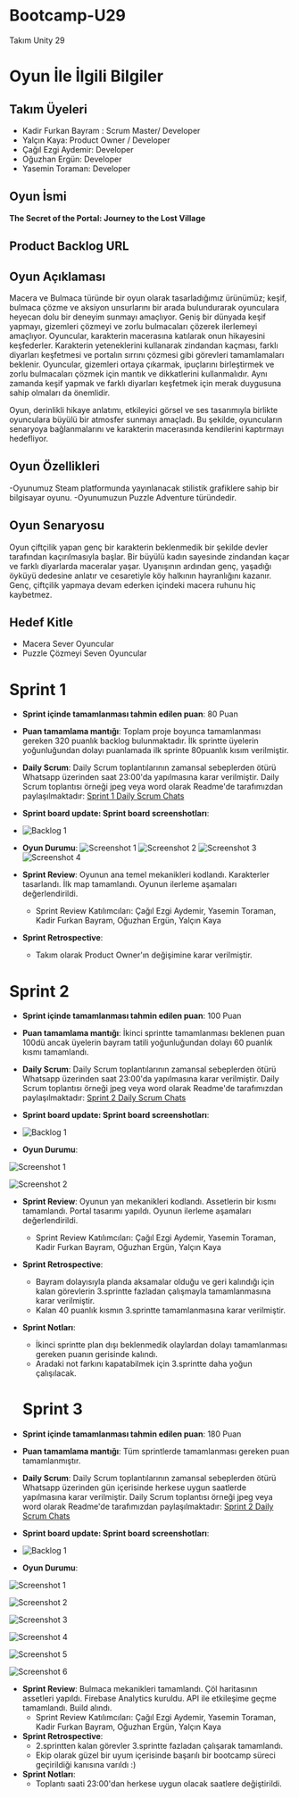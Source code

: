 # Bootcamp-U29
Takım Unity 29
# Oyun İle İlgili Bilgiler

## Takım Üyeleri
- Kadir Furkan Bayram : Scrum Master/ Developer
- Yalçın Kaya: Product Owner / Developer
- Çağıl Ezgi Aydemir: Developer
- Oğuzhan Ergün: Developer
- Yasemin Toraman: Developer

## Oyun İsmi
**The Secret of the Portal: Journey to the Lost Village**
## Product Backlog URL

## Oyun Açıklaması
Macera ve Bulmaca türünde bir oyun olarak tasarladığımız ürünümüz; keşif, bulmaca çözme ve aksiyon unsurlarını bir arada bulundurarak oyunculara heyecan dolu bir deneyim sunmayı amaçlıyor. 
Geniş bir dünyada keşif yapmayı, gizemleri çözmeyi ve zorlu bulmacaları çözerek ilerlemeyi amaçlıyor. Oyuncular, karakterin macerasına katılarak onun hikayesini keşfederler.
Karakterin yeteneklerini kullanarak zindandan kaçması, farklı diyarları keşfetmesi ve portalın sırrını çözmesi gibi görevleri tamamlamaları beklenir.
Oyuncular, gizemleri ortaya çıkarmak, ipuçlarını birleştirmek ve zorlu bulmacaları çözmek için mantık ve dikkatlerini kullanmalıdır. Aynı zamanda keşif yapmak ve farklı diyarları keşfetmek için merak duygusuna sahip olmaları da önemlidir.

Oyun, derinlikli hikaye anlatımı, etkileyici görsel ve ses tasarımıyla birlikte oyunculara büyülü bir atmosfer sunmayı amaçladı.
Bu şekilde, oyuncuların senaryoya bağlanmalarını ve karakterin macerasında kendilerini kaptırmayı hedefliyor.

## Oyun Özellikleri
-Oyunumuz Steam platformunda yayınlanacak stilistik grafiklere sahip bir bilgisayar oyunu.
-Oyunumuzun Puzzle Adventure türündedir.

## Oyun Senaryosu
Oyun çiftçilik yapan genç bir karakterin beklenmedik bir şekilde devler tarafından kaçırılmasıyla başlar. Bir büyülü kadın 
sayesinde zindandan kaçar ve farklı diyarlarda maceralar yaşar. Uyanışının ardından genç, yaşadığı öyküyü dedesine anlatır ve 
cesaretiyle köy halkının hayranlığını kazanır. Genç, çiftçilik yapmaya devam ederken içindeki macera ruhunu hiç kaybetmez.

## Hedef Kitle
- Macera Sever Oyuncular
- Puzzle Çözmeyi Seven Oyuncular

# Sprint 1
- **Sprint içinde tamamlanması tahmin edilen puan**: 80 Puan
- **Puan tamamlama mantığı**: Toplam proje boyunca tamamlanması gereken 320 puanlık backlog bulunmaktadır. İlk sprintte üyelerin yoğunluğundan dolayı 
  puanlamada ilk sprinte 80puanlık kısım verilmiştir.
- **Daily Scrum**: Daily Scrum toplantılarının zamansal sebeplerden ötürü Whatsapp üzerinden saat 23:00'da yapılmasına karar verilmiştir. Daily Scrum toplantısı örneği jpeg veya word olarak Readme'de tarafımızdan paylaşılmaktadır: [Sprint 1 Daily Scrum Chats](https://github.com/YaseminToraman/Bootcamp-U29/blob/main/ProjectManagement/Sprint1/Sprint1-Daily.docx?raw=true)
- **Sprint board update: Sprint board screenshotları**:
-  ![Backlog 1](https://github.com/YaseminToraman/Bootcamp-U29/blob/main/ProjectManagement/Sprint1/trello.png) 


- **Oyun Durumu**: 
 ![Screenshot 1](https://github.com/YaseminToraman/Bootcamp-U29/blob/main/ProjectManagement/Sprint1/ss1.png)
 ![Screenshot 2](https://github.com/YaseminToraman/Bootcamp-U29/blob/main/ProjectManagement/Sprint1/ss2.png)
 ![Screenshot 3](https://github.com/YaseminToraman/Bootcamp-U29/blob/main/ProjectManagement/Sprint1/ss3.jpeg)
 ![Screenshot 4](https://github.com/YaseminToraman/Bootcamp-U29/blob/main/ProjectManagement/Sprint1/product.gif)

- **Sprint Review**: Oyunun ana temel mekanikleri kodlandı. Karakterler tasarlandı. İlk map tamamlandı. Oyunun ilerleme aşamaları değerlendirildi. 
  - Sprint Review Katılımcıları: Çağıl Ezgi Aydemir, Yasemin Toraman, Kadir Furkan Bayram, Oğuzhan Ergün, Yalçın Kaya
- **Sprint Retrospective**: 
  - Takım olarak Product Owner'ın değişimine karar verilmiştir.
 
# Sprint 2
- **Sprint içinde tamamlanması tahmin edilen puan**: 100 Puan
- **Puan tamamlama mantığı**: İkinci sprintte tamamlanması beklenen puan 100dü ancak üyelerin bayram tatili yoğunluğundan dolayı 60 puanlık kısmı tamamlandı.
- **Daily Scrum**: Daily Scrum toplantılarının zamansal sebeplerden ötürü Whatsapp üzerinden saat 23:00'da yapılmasına karar verilmiştir. Daily Scrum toplantısı örneği jpeg veya word olarak Readme'de tarafımızdan paylaşılmaktadır: [Sprint 2 Daily Scrum Chats](https://github.com/YaseminToraman/Bootcamp-U29/blob/main/ProjectManagement/Sprint2/Sprint2-Daily.docx?raw=true)
- **Sprint board update: Sprint board screenshotları**:
-  ![Backlog 1](https://github.com/YaseminToraman/Bootcamp-U29/blob/main/ProjectManagement/Sprint2/trello2.JPG) 


- **Oyun Durumu**:
  
 ![Screenshot 1](https://github.com/YaseminToraman/Bootcamp-U29/blob/main/ProjectManagement/Sprint2/product2.gif)
 
 ![Screenshot 2](https://github.com/YaseminToraman/Bootcamp-U29/blob/main/ProjectManagement/Sprint2/product3.gif)

- **Sprint Review**: Oyunun yan mekanikleri kodlandı. Assetlerin bir kısmı tamamlandı. Portal tasarımı yapıldı. Oyunun ilerleme aşamaları değerlendirildi. 
  - Sprint Review Katılımcıları: Çağıl Ezgi Aydemir, Yasemin Toraman, Kadir Furkan Bayram, Oğuzhan Ergün, Yalçın Kaya
- **Sprint Retrospective**: 
  - Bayram dolayısıyla planda aksamalar olduğu ve geri kalındığı için kalan görevlerin 3.sprintte fazladan çalışmayla 
  tamamlanmasına karar verilmiştir.
  - Kalan 40 puanlık kısmın 3.sprintte tamamlanmasına karar verilmiştir.
- **Sprint Notları**:
  - İkinci sprintte plan dışı beklenmedik olaylardan dolayı tamamlanması gereken puanın gerisinde kalındı.
  - Aradaki not farkını kapatabilmek için 3.sprintte daha yoğun çalışılacak.

  # Sprint 3
- **Sprint içinde tamamlanması tahmin edilen puan**: 180 Puan
- **Puan tamamlama mantığı**: Tüm sprintlerde tamamlanması gereken puan tamamlanmıştır.
- **Daily Scrum**: Daily Scrum toplantılarının zamansal sebeplerden ötürü Whatsapp üzerinden gün içerisinde herkese uygun saatlerde yapılmasına karar verilmiştir. Daily Scrum toplantısı örneği jpeg veya word olarak Readme'de tarafımızdan paylaşılmaktadır: [Sprint 2 Daily Scrum Chats](https://github.com/YaseminToraman/Bootcamp-U29/blob/main/ProjectManagement/Sprint3/Sprint3-Daily.docx?raw=true)
- **Sprint board update: Sprint board screenshotları**:
-  ![Backlog 1](https://github.com/YaseminToraman/Bootcamp-U29/blob/main/ProjectManagement/Sprint3/trello3.JPG) 


- **Oyun Durumu**:
  
 ![Screenshot 1](https://github.com/YaseminToraman/Bootcamp-U29/blob/main/ProjectManagement/Sprint3/ss1)
 
 ![Screenshot 2](https://github.com/YaseminToraman/Bootcamp-U29/blob/main/ProjectManagement/Sprint3/ss2)

 ![Screenshot 3](https://github.com/YaseminToraman/Bootcamp-U29/blob/main/ProjectManagement/Sprint3/ss3)

 ![Screenshot 4](https://github.com/YaseminToraman/Bootcamp-U29/blob/main/ProjectManagement/Sprint3/ss4)

 ![Screenshot 5](https://github.com/YaseminToraman/Bootcamp-U29/blob/main/ProjectManagement/Sprint3/ss5)
 
 ![Screenshot 6](https://github.com/YaseminToraman/Bootcamp-U29/blob/main/ProjectManagement/Sprint3/ss6)
 

- **Sprint Review**: Bulmaca mekanikleri tamamlandı. Çöl haritasının assetleri yapıldı. Firebase Analytics kuruldu. API ile etkileşime geçme 
                     tamamlandı. Build alındı.
  - Sprint Review Katılımcıları: Çağıl Ezgi Aydemir, Yasemin Toraman, Kadir Furkan Bayram, Oğuzhan Ergün, Yalçın Kaya
- **Sprint Retrospective**: 
  - 2.sprintten kalan görevler 3.sprintte fazladan çalışarak
    tamamlandı.
  - Ekip olarak güzel bir uyum içerisinde başarılı bir bootcamp süreci geçirildiği kanısına varıldı :) 
- **Sprint Notları**:
  - Toplantı saati 23:00'dan herkese uygun olacak saatlere değiştirildi.

